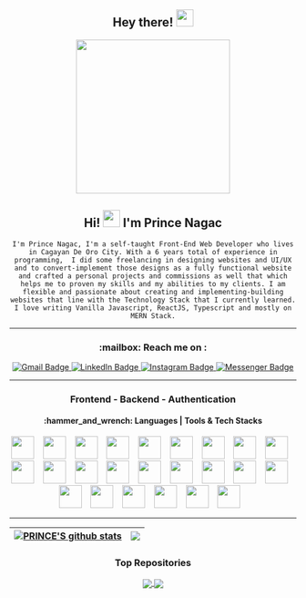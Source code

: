 <h2 align="center">
   Hey there! <img src="https://media.giphy.com/media/hvRJCLFzcasrR4ia7z/giphy.gif" width="30px"/>
</h2>


<div id="header" align="center">
  <img src="https://camo.githubusercontent.com/cae12fddd9d6982901d82580bdf321d81fb299141098ca1c2d4891870827bf17/68747470733a2f2f6d69726f2e6d656469756d2e636f6d2f6d61782f313336302f302a37513379765349765f7430696f4a2d5a2e676966" width="270"/>
</div>
<div align = "center"> 
<h2>
 Hi! <img src="https://media.giphy.com/media/hvRJCLFzcasrR4ia7z/giphy.gif" width="30px"/> I'm Prince Nagac  
</h2>
 
 `I'm Prince Nagac, I'm a self-taught Front-End Web Developer who lives in Cagayan De Oro City. With a 6 years total of experience in programming,  I did some freelancing in designing websites and UI/UX and to convert-implement those designs as a fully functional website and crafted a personal projects and commissions as well that which helps me to proven my skills and my abilities to my clients. I am flexible and passionate about creating and implementing-building websites that line with the Technology Stack that I currently learned. I love writing Vanilla Javascript, ReactJS, Typescript and mostly on MERN Stack.` 
 
</div>


  ***
 
 <h3 align = "center" > :mailbox: Reach me on :</h5>
 <div id="badges" align="center">
   <a target="_blank" href="mailto:princenagac12@gmail.com">
  <img src="https://img.shields.io/badge/Gmail-red?style=for-the-badge&logo=gmail&logoColor=white" alt="Gmail Badge"/>
   </a>
       <a target="_blank" href="/">
  <img src="https://img.shields.io/badge/LinkedIn-blue?style=for-the-badge&logo=linkedin&logoColor=white" alt="LinkedIn Badge"/>
       </a>
  <a target = "_blank" href ="https://www.instagram.com/pandaaa4021/" >
  <img src="https://img.shields.io/badge/Instagram-d62976?style=for-the-badge&logo=instagram&logoColor=white" alt="Instagram Badge"/>
   </a>
  <a target = "_blank " href ="http://www.m.me/Kijirooo01/" > 
  <img src="https://img.shields.io/badge/Messenger-blue?style=for-the-badge&logo=messenger&logoColor=white" alt="Messenger Badge"/>
  </a>  
</div>
<div align = "center">
<img src="https://komarev.com/ghpvc/?username=prince0010&style=flat-square&color=blue" alt=""/>
 </div>



 
<!-- <h4 align = "left">
:+1: I'm interested in Front End Development  
 </h4>
  <h4 align = "left" >
   :thought_balloon: I'm planning to learn Back-End Stack/Tech Soon  
  </h4> -->

   
***

<!-- FRONT-END DEVELOPMENT | API | AUTHENTICATION | HOSTING  -->
<h3 align = "center"> Frontend - Backend - Authentication </h3>
<h4 align ="center">  :hammer_and_wrench: Languages | Tools & Tech Stacks </h4>

<!-- DevICONS -->
<div align = "center"> 

<img src="https://cdn.jsdelivr.net/gh/devicons/devicon/icons/html5/html5-original.svg" height = "40"/>&nbsp;&nbsp;&nbsp;
<img src="https://cdn.jsdelivr.net/gh/devicons/devicon/icons/css3/css3-original.svg" height = "40"/>&nbsp;&nbsp;&nbsp;
<img src="https://cdn.jsdelivr.net/gh/devicons/devicon/icons/javascript/javascript-original.svg" height = "40"/>&nbsp;&nbsp;&nbsp;
<img src="https://cdn.jsdelivr.net/gh/devicons/devicon/icons/react/react-original.svg" height = "40"/>&nbsp;&nbsp;&nbsp;
<img src="https://cdn.jsdelivr.net/gh/devicons/devicon/icons/typescript/typescript-original.svg" height = "40"/>&nbsp;&nbsp;&nbsp;
<img src="https://cdn.jsdelivr.net/gh/devicons/devicon/icons/express/express-original.svg" height = "40"/>&nbsp;&nbsp;&nbsp;
<img src="https://cdn.jsdelivr.net/gh/devicons/devicon/icons/jquery/jquery-original.svg" height = "40"/>&nbsp;&nbsp;&nbsp;
<img src="https://cdn.jsdelivr.net/gh/devicons/devicon/icons/npm/npm-original-wordmark.svg" height = "40"/>&nbsp;&nbsp;&nbsp;
<img src="https://cdn.jsdelivr.net/gh/devicons/devicon/icons/appwrite/appwrite-original.svg" height = "40"/>&nbsp;&nbsp;&nbsp;
<img src="https://cdn.jsdelivr.net/gh/devicons/devicon/icons/visualstudio/visualstudio-plain.svg" height = "40"/>&nbsp;&nbsp;&nbsp;
<img src="https://cdn.jsdelivr.net/gh/devicons/devicon/icons/php/php-original.svg" height = "40"/>&nbsp;&nbsp;&nbsp;
<img src="https://cdn.jsdelivr.net/gh/devicons/devicon/icons/nodejs/nodejs-original.svg" height = "40"/>&nbsp;&nbsp;&nbsp;
<img src="https://cdn.jsdelivr.net/gh/devicons/devicon/icons/mongodb/mongodb-original.svg" height = "40"/>&nbsp;&nbsp;&nbsp;
<img src="https://cdn.jsdelivr.net/gh/devicons/devicon/icons/java/java-original.svg" height = "40"/>&nbsp;&nbsp;&nbsp;
<img src="https://cdn.jsdelivr.net/gh/devicons/devicon/icons/python/python-original.svg" height = "40"/>&nbsp;&nbsp;&nbsp;
<img src="https://cdn.jsdelivr.net/gh/devicons/devicon/icons/mysql/mysql-original.svg" height = "40"/>&nbsp;&nbsp;&nbsp;
<img src="https://cdn.jsdelivr.net/gh/devicons/devicon/icons/materialui/materialui-original.svg" height = "40"/>&nbsp;&nbsp;&nbsp;
<img src="https://cdn.jsdelivr.net/gh/devicons/devicon/icons/flutter/flutter-original.svg" height = "40"/>&nbsp;&nbsp;&nbsp;
<img src="https://cdn.jsdelivr.net/gh/devicons/devicon/icons/sqlite/sqlite-original.svg"  height = "40"/>&nbsp;&nbsp;&nbsp;
<img src="https://cdn.jsdelivr.net/gh/devicons/devicon/icons/firebase/firebase-plain.svg" height = "40"/>&nbsp;&nbsp;&nbsp;
<img src="https://cdn.jsdelivr.net/gh/devicons/devicon/icons/dart/dart-original.svg" height = "40"/>&nbsp;&nbsp;&nbsp;
<img src="https://cdn.jsdelivr.net/gh/devicons/devicon/icons/blender/blender-original.svg" height = "40"/>&nbsp;&nbsp;&nbsp;
<img src="https://cdn.jsdelivr.net/gh/devicons/devicon/icons/figma/figma-original.svg"  height = "40"/>&nbsp;&nbsp;&nbsp;
<img src="https://cdn.jsdelivr.net/gh/devicons/devicon/icons/xd/xd-plain.svg" height = "40"/>&nbsp;&nbsp;&nbsp;
          
***

<!--Github Stats -->

<!-- Devcard SVG-->
<!-- <a href="https://app.daily.dev/prince0010"><img src="https://github.com/prince0010/prince0010/blob/main/devcard.svg" width="400" alt="Prince Nagac's Dev Card"/></a> ->

  ## 📊 Github & Daily Dev Stats
<!-- [![GitHub stats](https://github-readme-stats.vercel.app/api?username=prince0010&theme=radical)](https://github.com/prince0010/github-readme-stats)  [![Top Langs](https://github-readme-stats-sigma-five.vercel.app/api/top-langs/?username=prince0010&theme=radical&layout=donut)](https://github.com/prince0010/github-readme-stats) --> 

| <a href=" https://github.com/prince0010/github-readme-stats"><img align="center" src="https://github-readme-stats.vercel.app/api?username=prince0010&show_icons=true&theme=radical&hide_border=true" alt="PRINCE'S github stats" /></a> | <a href="https://github.com/prince0010/github-readme-stats"><img align="center" src="https://github-readme-stats.vercel.app/api/top-langs/?username=prince0010&theme=radical&hide_border=true&layout=compact" /></a> |
| ------------- | ------------- |

### Top Repositories

 <a href = "https://github.com/prince0010/PoliceClearanceIssuanceSystemES" >
   <img align = "center" src = "https://github-readme-stats.vercel.app/api/pin/?username=prince0010&repo=PoliceClearanceIssuanceSystemES&theme=radical" />
</a>

<a href= "https://github.com/prince0010/todo-list " > 
   <img align = "center" src = "https://github-readme-stats.vercel.app/api/pin/?username=prince0010&repo=todo-list&theme=radical" /> 
</a>



</div>


